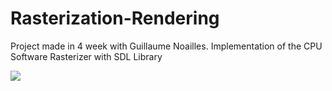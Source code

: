 # Rasterization-Rendering
Project made in 4 week with Guillaume Noailles.
Implementation of the CPU Software Rasterizer with SDL Library


![](https://github.com/maxbrundev/Rasterization-Rendering/blob/master/RasterizerRendering.gif)

